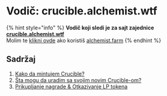 # Vodič: crucible.alchemist.wtf

{% hint style="info" %}
**Vodič koji sledi je za sajt zajednice** [**crucible.alchemist.wtf**](https://crucible.alchemist.wtf/)  
Molim te [klikni ovde](../guides-alchemist.farm/) ako koristiš [alchemist.farm](https://alchemist.farm/)
{% endhint %}

## Sadržaj

1. [Kako da mintujem Crucible?](how-do-i-mint-a-crucible.md)
2. [Šta mogu da uradim sa svojim novim Crucible-om?](what-can-i-do-with-my-new-crucible.md)
3. [Prikupljanje nagrade & Otkazivanje LP tokena](claiming-rewards-and-unsubscribing-your-lp.md)

